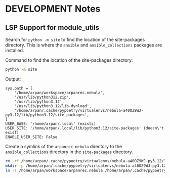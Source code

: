 # DEVELOPMENT Notes

## LSP Support for module_utils

Search for `python -m site` to find the location of the site-packages directory. This is where the `ansible` and `ansible_collections` packages are installed.

Command to find the location of the site-packages directory:

```bash
python -m site
```

Output:

```shell
sys.path = [
    '/home/arpan/workspace/arpanrec.nebula',
    '/usr/lib/python312.zip',
    '/usr/lib/python3.12',
    '/usr/lib/python3.12/lib-dynload',
    '/home/arpan/.cache/pypoetry/virtualenvs/nebula-a40OZ9WJ-py3.12/lib/python3.12/site-packages',
]
USER_BASE: '/home/arpan/.local' (exists)
USER_SITE: '/home/arpan/.local/lib/python3.12/site-packages' (doesn\'t exist)
ENABLE_USER_SITE: False
```

Create a symlink of the `arpanrec.nebula` directory to the `ansible_collections` directory in the `site-packages` directory.

```bash
rm -rf /home/arpan/.cache/pypoetry/virtualenvs/nebula-a40OZ9WJ-py3.12/lib/python3.12/site-packages/ansible_collections/arpanrec/nebula
mkdir -p /home/arpan/.cache/pypoetry/virtualenvs/nebula-a40OZ9WJ-py3.12/lib/python3.12/site-packages/ansible_collections/arpanrec
ln -s /home/arpan/workspace/arpanrec.nebula /home/arpan/.cache/pypoetry/virtualenvs/nebula-a40OZ9WJ-py3.12/lib/python3.12/site-packages/ansible_collections/arpanrec/nebula
```
